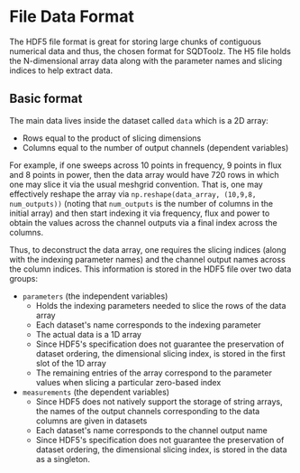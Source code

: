 # File Data Format

The HDF5 file format is great for storing large chunks of contiguous numerical data and thus, the chosen format for SQDToolz. The H5 file holds the N-dimensional array data along with the parameter names and slicing indices to help extract data.

## Basic format

The main data lives inside the dataset called `data` which is a 2D array:

- Rows equal to the product of slicing dimensions
- Columns equal to the number of output channels (dependent variables)

For example, if one sweeps across 10 points in frequency, 9 points in flux and 8 points in power, then the data array would have 720 rows in which one may slice it via the usual meshgrid convention. That is, one may effectively reshape the array via `np.reshape(data_array, (10,9,8, num_outputs))` (noting that `num_outputs` is the number of columns in the initial array) and then start indexing it via frequency, flux and power to obtain the values across the channel outputs via a final index across the columns.

Thus, to deconstruct the data array, one requires the slicing indices (along with the indexing parameter names) and the channel output names across the column indices. This information is stored in the HDF5 file over two data groups:

- `parameters` (the independent variables)
    - Holds the indexing parameters needed to slice the rows of the data array
    - Each dataset's name corresponds to the indexing parameter
    - The actual data is a 1D array
    - Since HDF5's specification does not guarantee the preservation of dataset ordering, the dimensional slicing index, is stored in the first slot of the 1D array
    - The remaining entries of the array correspond to the parameter values when slicing a particular zero-based index
- `measurements` (the dependent variables)
    - Since HDF5 does not natively support the storage of string arrays, the names of the output channels corresponding to the data columns are given in datasets
    - Each dataset's name corresponds to the channel output name
    - Since HDF5's specification does not guarantee the preservation of dataset ordering, the dimensional slicing index, is stored in the data as a singleton.



